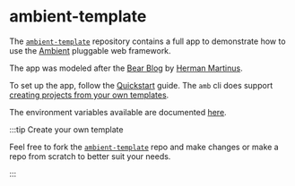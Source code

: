 # ambient-template

The [`ambient-template`](https://github.com/ambientkit/ambient-template) repository contains a full app to demonstrate how to use the [Ambient](https://github.com/ambientkit/ambient) pluggable web framework.

The app was modeled after the [Bear Blog](https://bearblog.dev/) by [Herman Martinus](https://herman.bearblog.dev/).

To set up the app, follow the [Quickstart](/docs/introduction/quickstart#getting-started) guide. The `amb` cli does support [creating projects from your own templates](/docs/cli/createapp).

The environment variables available are documented [here](/docs/architecture/envars).

:::tip Create your own template

Feel free to fork the [`ambient-template`](https://github.com/ambientkit/ambient-template) repo and make changes or make a repo from scratch to better suit your needs.

:::
